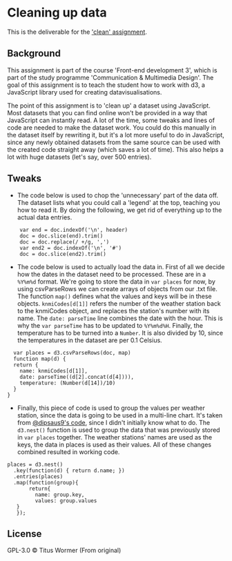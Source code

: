 # Cleaning up data

This is the deliverable for the ['clean' assignment](https://github.com/cmda-fe3/course-17-18/blob/master/class-3.md#clean).

## Background

This assignment is part of the course 'Front-end development 3', which is part of the study programme 'Communication & Multimedia Design'. The goal of this assignment is to teach the student how to work with d3, a JavaScript library used for creating datavisualisations.

The point of this assignment is to 'clean up' a dataset using JavaScript. Most datasets that you can find online won't be provided in a way that JavaScript can instantly read. A lot of the time, some tweaks and lines of code are needed to make the dataset work. You could do this manually in the dataset itself by rewriting it, but it's a lot more useful to do in JavaScript, since any newly obtained datasets from the same source can be used with the created code straight away (which saves a lot of time). This also helps a lot with huge datasets (let's say, over 500 entries).

## Tweaks

* The code below is used to chop the 'unnecessary' part of the data off. The dataset lists what you could call a 'legend' at the top, teaching you how to read it. By doing the following, we get rid of everything up to the actual data entries. 
```var header = doc.indexOf('STN,YYYYMMDD')
    var end = doc.indexOf('\n', header)
    doc = doc.slice(end).trim()
    doc = doc.replace(/ +/g, ',')
    var end2 = doc.indexOf('\n', '#')
    doc = doc.slice(end2).trim()
 ```
 * The code below is used to actually load the data in. First of all we decide how the dates in the dataset need to be processed. These are in a `%Y%m%d` format. We're going to store the data in `var places` for now, by using csvParseRows we can create arrays of objects from our .txt file. The function `map()` defines what the values and keys will be in these objects. `knmiCodes[d[1]]` refers the number of the weather station back to the knmiCodes object, and replaces the station's number with its name. The `date: parseTime` line combines the date with the hour. This is why the `var parseTime` has to be updated to `%Y%m%d%H`. Finally, the temperature has to be turned into a `Number`. It is also divided by 10, since the temperatures in the dataset are per 0.1 Celsius.
  ```var parseTime = d3.timeParse("%Y%m%d%H")
    var places = d3.csvParseRows(doc, map)
    function map(d) {
    return {
      name: knmiCodes[d[1]],
      date: parseTime((d[2].concat(d[4]))),
      temperature: (Number(d[14])/10)
    }
  }
```
* Finally, this piece of code is used to group the values per weather station, since the data is going to be used in a multi-line chart. It's taken from [@dipsaus9's code](https://github.com/cmda-fe3/course-17-18/blob/master/site/class-3-clean/dipsaus9/index.html), since I didn't initially know what to do. The `d3.nest()` function is used to group the data that was previously stored in `var places` together. The weather stations' names are used as the keys, the data in places is used as their values. All of these changes combined resulted in working code.
 ```
 places = d3.nest()
   .key(function(d) { return d.name; })
   .entries(places)
   .map(function(group){
        return{
          name: group.key,
          values: group.values
    }
    });
 ```
## License

GPL-3.0 © Titus Wormer (From original)

